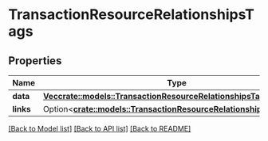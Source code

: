 # TransactionResourceRelationshipsTags

## Properties

Name | Type | Description | Notes
------------ | ------------- | ------------- | -------------
**data** | [**Vec<crate::models::TransactionResourceRelationshipsTagsDataInner>**](TransactionResource_relationships_tags_data_inner.md) |  | 
**links** | Option<[**crate::models::TransactionResourceRelationshipsTagsLinks**](TransactionResource_relationships_tags_links.md)> |  | [optional]

[[Back to Model list]](../README.md#documentation-for-models) [[Back to API list]](../README.md#documentation-for-api-endpoints) [[Back to README]](../README.md)



